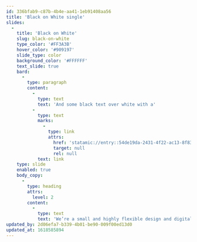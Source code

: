 ```yaml
---
id: 336bfab9-c87b-4b4e-aa41-1eb91408aa56
title: 'Black on White single'
slides:
  -
    title: 'Black on White'
    slug: black-on-white
    type_color: '#FF3A3B'
    hover_color: '#909197'
    slide_type: color
    background_color: '#FFFFFF'
    text_slide: true
    bard:
      -
        type: paragraph
        content:
          -
            type: text
            text: 'And some black text over white with a'
          -
            type: text
            marks:
              -
                type: link
                attrs:
                  href: 'statamic://entry::54de19da-2431-4f22-ac13-8f83be9614df'
                  target: null
                  rel: null
            text: link
    type: slide
    enabled: true
    body_copy:
      -
        type: heading
        attrs:
          level: 2
        content:
          -
            type: text
            text: 'We’re a small and highly flexible design and digital agency based in central London with more than 35 years combined experience across the highest-level of design and digital work.'
updated_by: 2d06efa7-b339-4b01-be90-009f00ed13d0
updated_at: 1618585894
---
```

